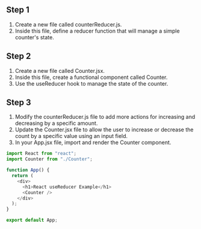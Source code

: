 ## Step 1

1. Create a new file called counterReducer.js.
2. Inside this file, define a reducer function that will manage a simple counter's state.

## Step 2

1. Create a new file called Counter.jsx.
2. Inside this file, create a functional component called Counter.
3. Use the useReducer hook to manage the state of the counter.

## Step 3
1. Modify the counterReducer.js file to add more actions for increasing and decreasing by a specific amount.
2. Update the Counter.jsx file to allow the user to increase or decrease the count by a specific value using an input field.
3. In your App.jsx file, import and render the Counter component.

```javascript
import React from "react";
import Counter from "./Counter";

function App() {
  return (
    <div>
      <h1>React useReducer Example</h1>
      <Counter />
    </div>
  );
}

export default App;
```